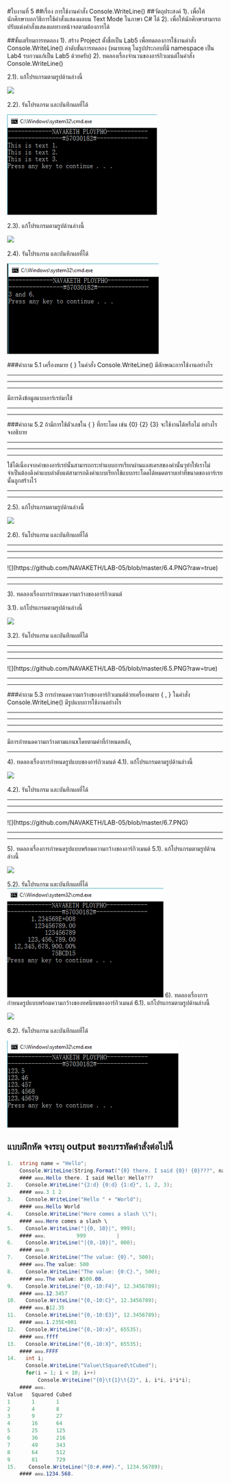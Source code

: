 #ใบงานที่ 5
##เรื่อง การใช้งานคำสั่ง Console.WriteLine()
##วัตถุประสงค์
1). เพื่อให้นักศึกษาบอกวิธีการใช้คำสั่งแสดงผลบน Text Mode ในภาษา C# ได้
2). เพื่อให้นักศึกษาสามารถปรับแต่งคำสั่งแสดงผลทางหน้าจอตามต้องการได้

##ขั้นเตรียมการทดลอง
1). สร้าง Project ตั้งชื่อเป็น Lab5 เพื่อทดลองการใช้งานคำสั่ง Console.WriteLine()
ลำดับขั้นการทดลอง
(หมายเหตุ ในรูปประกอบที่มี namespace เป็น Lab4 รบกวนแก้เป็น Lab5 ด้วยครับ)
2). ทดลองเรื่องจำนวนของอาร์กิวเมนต์ในคำสั่ง Console.WriteLine()

 2.1). แก้โปรแกรมตามรูปด้านล่างนี้

  ![](https://github.com/Desktop-Programming-Lab-2559/LAB-05/blob/master/img/pic1.png)

  2.2). รันโปรแกรม และบันทึกผลที่ได้
  

![](https://github.com/NAVAKETH/LAB-05/blob/master/6.1.PNG?raw=true)

 2.3). แก้โปรแกรมตามรูปด้านล่างนี้
 
  ![](https://github.com/Desktop-Programming-Lab-2559/LAB-05/blob/master/img/pic2.png)

 2.4). รันโปรแกรม และบันทึกผลที่ได้

  ![](https://github.com/NAVAKETH/LAB-05/blob/master/6.2.PNG?raw=true)

###คำถาม 5.1 เครื่องหมาย { }  ในคำสั่ง Console.WriteLine() มีลักษณะการใช้งานอย่างไร
<hr>
<hr>
<hr>มีการดึงข้อมูลแบบอาร์เรย์มาใช้
<hr>
<hr>
###คำถาม 5.2  ถ้ามีการใช้ตัวเลขใน { } ที่กระโดด เช่น {0} {2} {3} จะใช้งานได้หรือไม่ อย่างไร จงอธิบาย
<hr>
<hr>
<hr>ใช้ได้เนื่องจากค่าของอาร์เรย์นั้นสามารถกระทำแบบการเรียกผ่านแอสเดรสของค่านั้นๆทำให้เราไม่จำเป็นต้องดึงค่าแบบลำดับแต่สามารถดึงค่าแบบเรียกใช้แบบกระโดดได้หมดตราบเท่าที่ขนาดของอาร์เรยนั้นถูกสร้างไว้
<hr>
<hr>
 
 2.5). แก้โปรแกรมตามรูปด้านล่างนี้

  ![](https://github.com/Desktop-Programming-Lab-2559/LAB-05/blob/master/img/pic3.png)

 2.6). รันโปรแกรม และบันทึกผลที่ได้
<hr>
<hr>
<hr>
![](https://github.com/NAVAKETH/LAB-05/blob/master/6.4.PNG?raw=true)
<hr>
<hr>

3). ทดลองเรื่องการกำหนดความกว้างของอาร์กิวเมนต์

  3.1). แก้โปรแกรมตามรูปด้านล่างนี้

  ![](https://github.com/Desktop-Programming-Lab-2559/LAB-05/blob/master/img/pic4.png)

  3.2). รันโปรแกรม และบันทึกผลที่ได้
<hr>
<hr>
<hr>
![](https://github.com/NAVAKETH/LAB-05/blob/master/6.5.PNG?raw=true)
<hr>
<hr>

###คำถาม 5.3 การกำหนดความกว้างของอาร์กิวเมนต์ด้วยเครื่องหมาย { , }  ในคำสั่ง Console.WriteLine() มีรูปแบบการใช้งานอย่างไร
<hr>
<hr>
<hr>
<hr>
มีการกำหนดความกว้างตามแกนxโดยตามค่าที่กำหนดหลัง,
<hr>


4). ทดลองเรื่องการกำหนดรูปแบบของอาร์กิวเมนต์
  4.1). แก้โปรแกรมตามรูปด้านล่างนี้

  ![](https://github.com/Desktop-Programming-Lab-2559/LAB-05/blob/master/img/pic5.png)

  4.2). รันโปรแกรม และบันทึกผลที่ได้
<hr>
<hr>
<hr>
  ![](https://github.com/NAVAKETH/LAB-05/blob/master/6.7.PNG)
<hr>
<hr>

5). ทดลองเรื่องการกำหนดรูปแบบพร้อมความกว้างของอาร์กิวเมนต์
  5.1). แก้โปรแกรมตามรูปด้านล่างนี้
 
 ![](https://github.com/Desktop-Programming-Lab-2559/LAB-05/blob/master/img/pic6.png)

  5.2). รันโปรแกรม และบันทึกผลที่ได้
  ![](https://github.com/NAVAKETH/LAB-05/blob/master/6.6.PNG)
6). ทดลองเรื่องการกำหนดรูปแบบพร้อมความกว้างของทศนิยมของอาร์กิวเมนต์
  6.1). แก้โปรแกรมตามรูปด้านล่างนี้

 ![](https://github.com/Desktop-Programming-Lab-2559/LAB-05/blob/master/img/pic7.png)

  6.2). รันโปรแกรม และบันทึกผลที่ได้
  
  ![](https://github.com/NAVAKETH/LAB-05/blob/master/6.8.PNG)

## แบบฝึกหัด จงระบุ output ของบรรทัดคำสั่งต่อไปนี้

```csharp
1.  string name = "Hello";
    Console.WriteLine(String.Format("{0} there. I said {0}! {0}???", name));
    #### ตอบ.Hello there. I said Hello! Hello???
2.    Console.WriteLine("{2:d} {0:d} {1:d}", 1, 2, 3);
    #### ตอบ.3 1 2
3.    Console.WriteLine("Hello " + "World");
    #### ตอบ.Hello World
4.    Console.WriteLine("Here comes a slash \\");
    #### ตอบ.Here comes a slash \
5.    Console.WriteLine("|{0, 10}|", 999);
    #### ตอบ.          999          |       
6.    Console.WriteLine("|{0,-10}|", 000);
    #### ตอบ.0
7.    Console.WriteLine("The value: {0}.", 500);
    #### ตอบ.The value: 500
8.    Console.WriteLine("The value: {0:C}.", 500);
    #### ตอบ.The value: ฿500.00.
9.    Console.WriteLine("{0,-10:F4}", 12.3456789);
    #### ตอบ.12.3457
10.   Console.WriteLine("{0,-10:C}", 12.3456789);
    #### ตอบ.฿12.35
11.   Console.WriteLine("{0,-10:E3}", 12.3456789);
    #### ตอบ.1.235E+001
12.   Console.WriteLine("{0,-10:x}", 65535);
    #### ตอบ.ffff
13.   Console.WriteLine("{0,-10:X}", 65535);
    #### ตอบ.FFFF
14.   int i; 
      Console.WriteLine("Value\tSquared\tCubed"); 
      for(i = 1; i < 10; i++) 
          Console.WriteLine("{0}\t{1}\t{2}", i, i*i, i*i*i); 
    #### ตอบ.
Value   Squared Cubed
1       1       1
2       4       8
3       9       27
4       16      64
5       25      125
6       36      216
7       49      343
8       64      512
9       81      729
15.    Console.WriteLine("{0:#.###}.", 1234.56789);
    #### ตอบ.1234.568.
```
